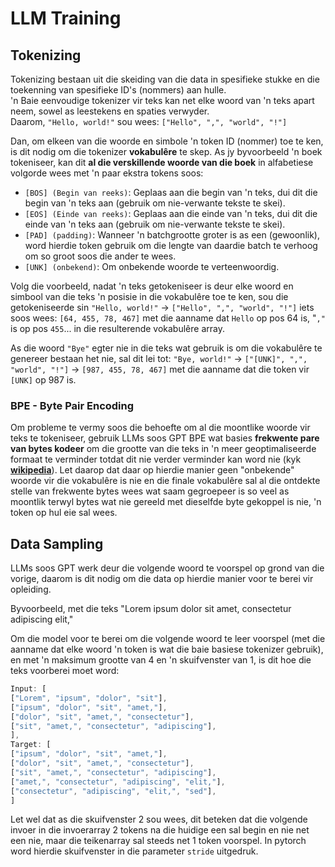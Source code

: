 # LLM Training

## Tokenizing

Tokenizing bestaan uit die skeiding van die data in spesifieke stukke en die toekenning van spesifieke ID's (nommers) aan hulle.\
'n Baie eenvoudige tokenizer vir teks kan net elke woord van 'n teks apart neem, sowel as leestekens en spaties verwyder.\
Daarom, `"Hello, world!"` sou wees: `["Hello", ",", "world", "!"]`

Dan, om elkeen van die woorde en simbole 'n token ID (nommer) toe te ken, is dit nodig om die tokenizer **vokabulêre** te skep. As jy byvoorbeeld 'n boek tokeniseer, kan dit **al die verskillende woorde van die boek** in alfabetiese volgorde wees met 'n paar ekstra tokens soos:

* `[BOS] (Begin van reeks)`: Geplaas aan die begin van 'n teks, dui dit die begin van 'n teks aan (gebruik om nie-verwante tekste te skei).
* `[EOS] (Einde van reeks)`: Geplaas aan die einde van 'n teks, dui dit die einde van 'n teks aan (gebruik om nie-verwante tekste te skei).
* `[PAD] (padding)`: Wanneer 'n batchgrootte groter is as een (gewoonlik), word hierdie token gebruik om die lengte van daardie batch te verhoog om so groot soos die ander te wees.
* `[UNK] (onbekend)`: Om onbekende woorde te verteenwoordig.

Volg die voorbeeld, nadat 'n teks getokeniseer is deur elke woord en simbool van die teks 'n posisie in die vokabulêre toe te ken, sou die getokeniseerde sin `"Hello, world!"` -> `["Hello", ",", "world", "!"]` iets soos wees: `[64, 455, 78, 467]` met die aanname dat `Hello` op pos 64 is, "`,"` is op pos `455`... in die resulterende vokabulêre array.

As die woord `"Bye"` egter nie in die teks wat gebruik is om die vokabulêre te genereer bestaan het nie, sal dit lei tot: `"Bye, world!"` -> `["[UNK]", ",", "world", "!"]` -> `[987, 455, 78, 467]` met die aanname dat die token vir `[UNK]` op 987 is.

### BPE - Byte Pair Encoding

Om probleme te vermy soos die behoefte om al die moontlike woorde vir teks te tokeniseer, gebruik LLMs soos GPT BPE wat basies **frekwente pare van bytes kodeer** om die grootte van die teks in 'n meer geoptimaliseerde formaat te verminder totdat dit nie verder verminder kan word nie (kyk [**wikipedia**](https://en.wikipedia.org/wiki/Byte\_pair\_encoding)). Let daarop dat daar op hierdie manier geen "onbekende" woorde vir die vokabulêre is nie en die finale vokabulêre sal al die ontdekte stelle van frekwente bytes wees wat saam gegroepeer is so veel as moontlik terwyl bytes wat nie gereeld met dieselfde byte gekoppel is nie, 'n token op hul eie sal wees.

## Data Sampling

LLMs soos GPT werk deur die volgende woord te voorspel op grond van die vorige, daarom is dit nodig om die data op hierdie manier voor te berei vir opleiding.

Byvoorbeeld, met die teks "Lorem ipsum dolor sit amet, consectetur adipiscing elit,"

Om die model voor te berei om die volgende woord te leer voorspel (met die aanname dat elke woord 'n token is wat die baie basiese tokenizer gebruik), en met 'n maksimum grootte van 4 en 'n skuifvenster van 1, is dit hoe die teks voorberei moet word:
```javascript
Input: [
["Lorem", "ipsum", "dolor", "sit"],
["ipsum", "dolor", "sit", "amet,"],
["dolor", "sit", "amet,", "consectetur"],
["sit", "amet,", "consectetur", "adipiscing"],
],
Target: [
["ipsum", "dolor", "sit", "amet,"],
["dolor", "sit", "amet,", "consectetur"],
["sit", "amet,", "consectetur", "adipiscing"],
["amet,", "consectetur", "adipiscing", "elit,"],
["consectetur", "adipiscing", "elit,", "sed"],
]
```
Let wel dat as die skuifvenster 2 sou wees, dit beteken dat die volgende invoer in die invoerarray 2 tokens na die huidige een sal begin en nie net een nie, maar die teikenarray sal steeds net 1 token voorspel. In pytorch word hierdie skuifvenster in die parameter `stride` uitgedruk.
